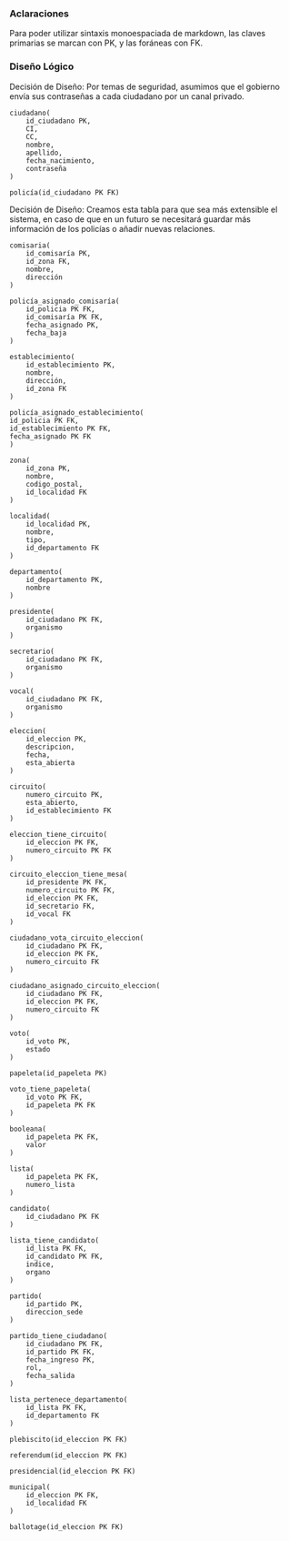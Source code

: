 ### Aclaraciones

Para poder utilizar sintaxis monoespaciada de markdown, las claves primarias se
marcan con PK, y las foráneas con FK.

### Diseño Lógico

Decisión de Diseño: Por temas de seguridad, asumimos que el gobierno envía sus
contraseñas a cada ciudadano por un canal privado.

```
ciudadano(
    id_ciudadano PK,
    CI,
    CC,
    nombre,
    apellido,
    fecha_nacimiento,
    contraseña
)
```
```
policía(id_ciudadano PK FK)
```

Decisión de Diseño: Creamos esta tabla para que sea más
extensible el sistema, en caso de que en un futuro se necesitará guardar más
información de los policías o añadir nuevas relaciones.

```
comisaria(
    id_comisaría PK,
    id_zona FK,
    nombre,
    dirección
)
```
```
policía_asignado_comisaría(
    id_policia PK FK,
    id_comisaría PK FK,
    fecha_asignado PK,
    fecha_baja
)
```
```
establecimiento(
    id_establecimiento PK,
    nombre,
    dirección,
    id_zona FK
)
```
```
policía_asignado_establecimiento(
id_policia PK FK,
id_establecimiento PK FK,
fecha_asignado PK FK
)
```
```
zona(
    id_zona PK,
    nombre,
    codigo_postal,
    id_localidad FK
)
```
```
localidad(
    id_localidad PK,
    nombre,
    tipo,
    id_departamento FK
)
```
```
departamento(
    id_departamento PK,
    nombre
)
```
```
presidente(
    id_ciudadano PK FK,
    organismo
)
```
```
secretario(
    id_ciudadano PK FK,
    organismo
)
```
```
vocal(
    id_ciudadano PK FK,
    organismo
)
```
```
eleccion(
    id_eleccion PK,
    descripcion,
    fecha,
    esta_abierta
)
```
```
circuito(
    numero_circuito PK,
    esta_abierto,
    id_establecimiento FK
)
```
```
eleccion_tiene_circuito(
    id_eleccion PK FK,
    numero_circuito PK FK
)
```
```
circuito_eleccion_tiene_mesa(
    id_presidente PK FK,
    numero_circuito PK FK,
    id_eleccion PK FK,
    id_secretario FK,
    id_vocal FK
)
```
```
ciudadano_vota_circuito_eleccion(
    id_ciudadano PK FK,
    id_eleccion PK FK,
    numero_circuito FK
)
```
```
ciudadano_asignado_circuito_eleccion(
    id_ciudadano PK FK,
    id_eleccion PK FK,
    numero_circuito FK
)
```
```
voto(
    id_voto PK,
    estado
)
```
```
papeleta(id_papeleta PK)
```
```
voto_tiene_papeleta(
    id_voto PK FK,
    id_papeleta PK FK
)
```
```
booleana(
    id_papeleta PK FK,
    valor
)
```
```
lista(
    id_papeleta PK FK,
    numero_lista
)
```
```
candidato(
    id_ciudadano PK FK
)
```
```
lista_tiene_candidato(
    id_lista PK FK,
    id_candidato PK FK,
    indice,
    organo
)
```
```
partido(
    id_partido PK,
    direccion_sede
)
```
```
partido_tiene_ciudadano(
    id_ciudadano PK FK,
    id_partido PK FK,
    fecha_ingreso PK,
    rol,
    fecha_salida
)
```
```
lista_pertenece_departamento(
    id_lista PK FK,
    id_departamento FK
)
```
```
plebiscito(id_eleccion PK FK)
```
```
referendum(id_eleccion PK FK)
```
```
presidencial(id_eleccion PK FK)
```
```
municipal(
    id_eleccion PK FK,
    id_localidad FK
)
```
```
ballotage(id_eleccion PK FK)
```
